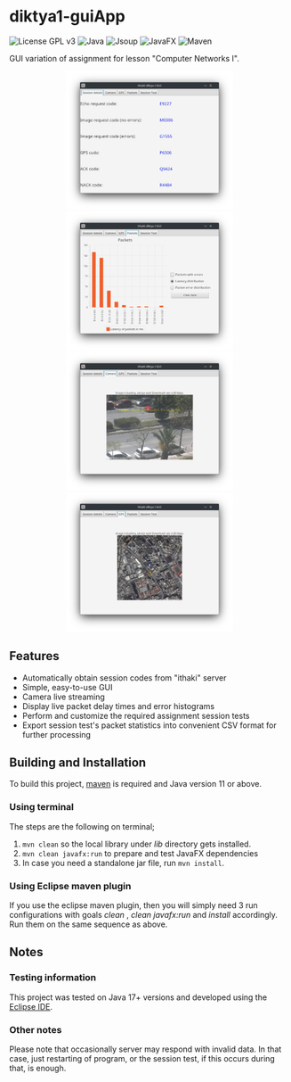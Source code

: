 # diktya1-guiApp

<!--BEGIN SHIELDS.IO-->
![License GPL v3](https://img.shields.io/badge/License-GPL%20v3-blue?style=flat-square)
![Java](https://img.shields.io/badge/Java-v11+-ED8B00?style=flat-square&logo=openjdk&logoColor=white)
![Jsoup](https://img.shields.io/badge/JSoup-1.15.4-green?style=flat-square)
![JavaFX](https://img.shields.io/badge/JavaFX-17-green?style=flat-square)
![Maven](https://img.shields.io/badge/Using-maven-blue?logo=apachemaven&color=blue&style=flat-square)
<!--END SHIELDS.IO-->
GUI variation of assignment for lesson "Computer Networks I". 
<p align=center>
    <img src="screenshots/session-details.png" width="300"/>
    <img src="screenshots/packets.png" width="300"/>
    <img src="screenshots/camera.png" width="300"/>
    <img src="screenshots/gps.png" width="300"/>
</p>

## Features
- Automatically obtain session codes from "ithaki" server
- Simple, easy-to-use GUI
- Camera live streaming
- Display live packet delay times and error histograms
- Perform and customize the required assignment session tests
- Export session test's packet statistics into convenient CSV format for further processing

## Building and Installation
To build this project, [maven](https://maven.apache.org/) is required and Java version 11 or above. 

### Using terminal
The steps are the following on terminal; <br>
1. `mvn clean` so the local library under _lib_ directory gets installed.
2. `mvn clean javafx:run` to prepare and test JavaFX dependencies
3. In case you need a standalone jar file, run `mvn install`.

### Using Eclipse maven plugin
If you use the eclipse maven plugin, then you will simply need 3 run configurations with goals _clean_ , _clean javafx:run_ and _install_ accordingly. Run them on the same sequence as above.

## Notes

### Testing information
This project was tested on Java 17+ versions and developed using the [Eclipse IDE](https://www.eclipse.org/downloads/).

### Other notes
Please note that occasionally server may respond with invalid data. In that case, just restarting of program, or the session test, if this occurs during that, is enough.
